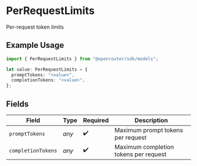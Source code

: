 # PerRequestLimits

Per-request token limits

## Example Usage

```typescript
import { PerRequestLimits } from "@openrouter/sdk/models";

let value: PerRequestLimits = {
  promptTokens: "<value>",
  completionTokens: "<value>",
};
```

## Fields

| Field                                 | Type                                  | Required                              | Description                           |
| ------------------------------------- | ------------------------------------- | ------------------------------------- | ------------------------------------- |
| `promptTokens`                        | *any*                                 | :heavy_check_mark:                    | Maximum prompt tokens per request     |
| `completionTokens`                    | *any*                                 | :heavy_check_mark:                    | Maximum completion tokens per request |